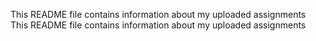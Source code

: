 This README file contains information about my uploaded assignments
This README file contains information about my uploaded assignments
